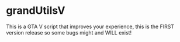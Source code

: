 # grandUtilsV
This is a GTA V script that improves your experience, this is the FIRST version release so some bugs might and WILL exist! 
